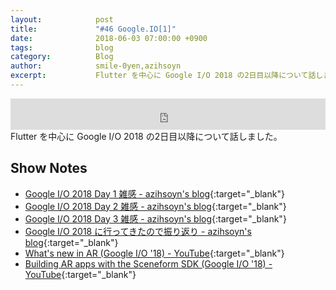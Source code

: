 ```yaml
---
layout:            post
title:             "#46 Google.IO[1]"
date:              2018-06-03 07:00:00 +0900
tags:              blog
category:          Blog
author:            smile-0yen,azihsoyn
excerpt:           Flutter を中心に Google I/O 2018 の2日目以降について話しました。
---
```

<iframe width="100%" height="50" scrolling="no" frameborder="no" src="https://w.soundcloud.com/player/?url=https%3A//api.soundcloud.com/tracks/452888799&amp;auto_play=false&amp;hide_related=false&amp;show_user=true&amp;show_reposts=false&amp;visual=false&amp;show_artwork=false&amp;default_height=75"></iframe>
Flutter を中心に Google I/O 2018 の2日目以降について話しました。

## Show Notes
- [Google I/O 2018 Day 1 雑感 \- azihsoyn's blog](https://azihsoyn.hatenablog.com/entry/google-io-2018-day1){:target="_blank"}
- [Google I/O 2018 Day 2 雑感 \- azihsoyn's blog](https://azihsoyn.hatenablog.com/entry/google-io-2018-day2){:target="_blank"}
- [Google I/O 2018 Day 3 雑感 \- azihsoyn's blog](https://azihsoyn.hatenablog.com/entry/google-io-2018-day3){:target="_blank"}
- [Google I/O 2018 に行ってきたので振り返り \- azihsoyn's blog](https://azihsoyn.hatenablog.com/entry/kpt-of-google-io-2018){:target="_blank"}
- [What's new in AR \(Google I/O '18\) \- YouTube](https://www.youtube.com/watch?v=MeZcQguH124){:target="_blank"}
- [Building AR apps with the Sceneform SDK \(Google I/O '18\) \- YouTube](https://www.youtube.com/watch?v=jzaMMV6w_OE){:target="_blank"}
